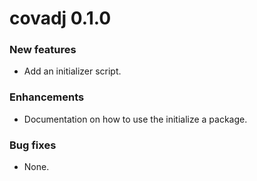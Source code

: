 # covadj 0.1.0

### New features

* Add an initializer script.

### Enhancements

* Documentation on how to use the initialize a package.

### Bug fixes

* None.